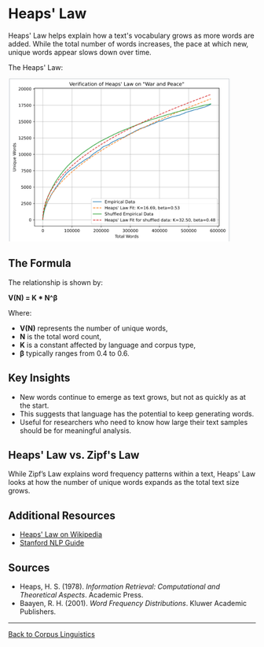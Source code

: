 # Heaps' Law

Heaps' Law helps explain how a text's vocabulary grows as more words are added. While the total number of words increases, the pace at which new, unique words appear slows down over time.


The Heaps' Law:     

![Law](../../../../assets/Heaps_Law.png)

## The Formula

The relationship is shown by:

**V(N) = K * N^β**

Where:
- **V(N)** represents the number of unique words,
- **N** is the total word count,
- **K** is a constant affected by language and corpus type,
- **β** typically ranges from 0.4 to 0.6.

## Key Insights

- New words continue to emerge as text grows, but not as quickly as at the start.
- This suggests that language has the potential to keep generating words.
- Useful for researchers who need to know how large their text samples should be for meaningful analysis.

## Heaps' Law vs. Zipf's Law

While Zipf’s Law explains word frequency patterns within a text, Heaps' Law looks at how the number of unique words expands as the total text size grows.

## Additional Resources

- [Heaps' Law on Wikipedia](https://en.wikipedia.org/wiki/Heaps%27_law)
- [Stanford NLP Guide](https://nlp.stanford.edu/IR-book/html/htmledition/heaps-law-1.html)

## Sources

- Heaps, H. S. (1978). *Information Retrieval: Computational and Theoretical Aspects*. Academic Press.
- Baayen, R. H. (2001). *Word Frequency Distributions*. Kluwer Academic Publishers.

---

[Back to Corpus Linguistics](README.md)
